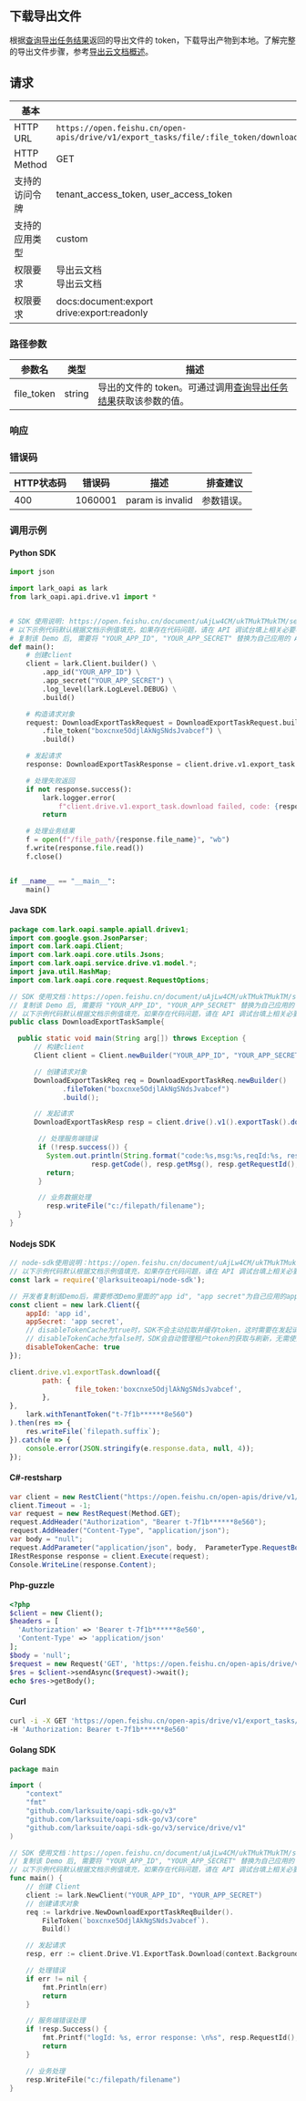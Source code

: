 ## 下载导出文件

根据[查询导出任务结果](/ssl:ttdoc/uAjLw4CM/ukTMukTMukTM/reference/drive-v1/export_task/get)返回的导出文件的 token，下载导出产物到本地。了解完整的导出文件步骤，参考[导出云文档概述](/ssl:ttdoc/uAjLw4CM/ukTMukTMukTM/reference/drive-v1/export_task/export-user-guide)。

## 请求

| 基本 | |
| --- | --- |
| HTTP URL | `https://open.feishu.cn/open-apis/drive/v1/export_tasks/file/:file_token/download` |
| HTTP Method | GET |
| 支持的访问令牌 | tenant_access_token, user_access_token |
| 支持的应用类型 | custom |
| 权限要求 | 导出云文档 <br> 导出云文档 |
| 权限要求 | docs:document:export <br> drive:export:readonly |

### 路径参数

| 参数名 | 类型 |  描述 |
| ------ | ---- | ---- |
| file_token | string | 导出的文件的 token。可通过调用[查询导出任务结果](/ssl:ttdoc/uAjLw4CM/ukTMukTMukTM/reference/drive-v1/export_task/get)获取该参数的值。 |

### 响应

### 错误码

| HTTP状态码 | 错误码 | 描述 | 排查建议 |
| ---------- | ------ | ---- | -------- |
| 400 | 1060001 | param is invalid | 参数错误。 |

### 调用示例

#### Python SDK

```python
import json

import lark_oapi as lark
from lark_oapi.api.drive.v1 import *


# SDK 使用说明: https://open.feishu.cn/document/uAjLw4CM/ukTMukTMukTM/server-side-sdk/python--sdk/preparations-before-development
# 以下示例代码默认根据文档示例值填充，如果存在代码问题，请在 API 调试台填上相关必要参数后再复制代码使用
# 复制该 Demo 后, 需要将 "YOUR_APP_ID", "YOUR_APP_SECRET" 替换为自己应用的 APP_ID, APP_SECRET.
def main():
    # 创建client
    client = lark.Client.builder() \
        .app_id("YOUR_APP_ID") \
        .app_secret("YOUR_APP_SECRET") \
        .log_level(lark.LogLevel.DEBUG) \
        .build()

    # 构造请求对象
    request: DownloadExportTaskRequest = DownloadExportTaskRequest.builder() \
        .file_token("boxcnxe5OdjlAkNgSNdsJvabcef") \
        .build()

    # 发起请求
    response: DownloadExportTaskResponse = client.drive.v1.export_task.download(request)

    # 处理失败返回
    if not response.success():
        lark.logger.error(
            f"client.drive.v1.export_task.download failed, code: {response.code}, msg: {response.msg}, log_id: {response.get_log_id()}, resp: \n{json.dumps(json.loads(response.raw.content), indent=4, ensure_ascii=False)}")
        return

    # 处理业务结果
    f = open(f"/file_path/{response.file_name}", "wb")
    f.write(response.file.read())
    f.close()


if __name__ == "__main__":
    main()

```

#### Java SDK

```java
package com.lark.oapi.sample.apiall.drivev1;
import com.google.gson.JsonParser;
import com.lark.oapi.Client;
import com.lark.oapi.core.utils.Jsons;
import com.lark.oapi.service.drive.v1.model.*;
import java.util.HashMap;
import com.lark.oapi.core.request.RequestOptions;

// SDK 使用文档：https://open.feishu.cn/document/uAjLw4CM/ukTMukTMukTM/server-side-sdk/java-sdk-guide/preparations
// 复制该 Demo 后, 需要将 "YOUR_APP_ID", "YOUR_APP_SECRET" 替换为自己应用的 APP_ID, APP_SECRET.
// 以下示例代码默认根据文档示例值填充，如果存在代码问题，请在 API 调试台填上相关必要参数后再复制代码使用
public class DownloadExportTaskSample{

  public static void main(String arg[]) throws Exception {
      // 构建client
      Client client = Client.newBuilder("YOUR_APP_ID", "YOUR_APP_SECRET").build();

      // 创建请求对象
      DownloadExportTaskReq req = DownloadExportTaskReq.newBuilder()
             .fileToken("boxcnxe5OdjlAkNgSNdsJvabcef")
             .build();

      // 发起请求
      DownloadExportTaskResp resp = client.drive().v1().exportTask().download(req);

       // 处理服务端错误
       if (!resp.success()) {
         System.out.println(String.format("code:%s,msg:%s,reqId:%s, resp:%s",
                    resp.getCode(), resp.getMsg(), resp.getRequestId(), Jsons.createGSON(true, false).toJson(JsonParser.parseString(new String(resp.getRawResponse().getBody(), StandardCharsets.UTF_8)))));
         return;
       }

       // 业务数据处理
         resp.writeFile("c:/filepath/filename");
  }
}

```

#### Nodejs SDK

```javascript
// node-sdk使用说明：https://open.feishu.cn/document/uAjLw4CM/ukTMukTMukTM/server-side-sdk/nodejs-sdk/preparation-before-development
// 以下示例代码默认根据文档示例值填充，如果存在代码问题，请在 API 调试台填上相关必要参数后再复制代码使用
const lark = require('@larksuiteoapi/node-sdk');

// 开发者复制该Demo后，需要修改Demo里面的"app id", "app secret"为自己应用的appId, appSecret
const client = new lark.Client({
    appId: 'app id',
    appSecret: 'app secret',
    // disableTokenCache为true时，SDK不会主动拉取并缓存token，这时需要在发起请求时，调用lark.withTenantToken("token")手动传递
    // disableTokenCache为false时，SDK会自动管理租户token的获取与刷新，无需使用lark.withTenantToken("token")手动传递token
    disableTokenCache: true
});

client.drive.v1.exportTask.download({
        path: {
                file_token:'boxcnxe5OdjlAkNgSNdsJvabcef',
        },
},
    lark.withTenantToken("t-7f1b******8e560")
).then(res => {
    res.writeFile(`filepath.suffix`);
}).catch(e => {
    console.error(JSON.stringify(e.response.data, null, 4));
});

```

#### C#-restsharp

```csharp
var client = new RestClient("https://open.feishu.cn/open-apis/drive/v1/export_tasks/file/boxcnxe5OdjlAkNgSNdsJvabcef/download");
client.Timeout = -1;
var request = new RestRequest(Method.GET);
request.AddHeader("Authorization", "Bearer t-7f1b******8e560");
request.AddHeader("Content-Type", "application/json");
var body = "null";
request.AddParameter("application/json", body,  ParameterType.RequestBody);
IRestResponse response = client.Execute(request);
Console.WriteLine(response.Content);
```

#### Php-guzzle

```php
<?php
$client = new Client();
$headers = [
  'Authorization' => 'Bearer t-7f1b******8e560',
  'Content-Type' => 'application/json'
];
$body = 'null';
$request = new Request('GET', 'https://open.feishu.cn/open-apis/drive/v1/export_tasks/file/boxcnxe5OdjlAkNgSNdsJvabcef/download', $headers, $body);
$res = $client->sendAsync($request)->wait();
echo $res->getBody();
```

#### Curl

```bash
curl -i -X GET 'https://open.feishu.cn/open-apis/drive/v1/export_tasks/file/boxcnxe5OdjlAkNgSNdsJvabcef/download' \
-H 'Authorization: Bearer t-7f1b******8e560'
```

#### Golang SDK

```go
package main

import (
	"context"
	"fmt"
	"github.com/larksuite/oapi-sdk-go/v3"
	"github.com/larksuite/oapi-sdk-go/v3/core"
	"github.com/larksuite/oapi-sdk-go/v3/service/drive/v1"
)

// SDK 使用文档：https://open.feishu.cn/document/uAjLw4CM/ukTMukTMukTM/server-side-sdk/golang-sdk-guide/preparations
// 复制该 Demo 后, 需要将 "YOUR_APP_ID", "YOUR_APP_SECRET" 替换为自己应用的 APP_ID, APP_SECRET.
// 以下示例代码默认根据文档示例值填充，如果存在代码问题，请在 API 调试台填上相关必要参数后再复制代码使用
func main() {
	// 创建 Client
	client := lark.NewClient("YOUR_APP_ID", "YOUR_APP_SECRET")
	// 创建请求对象
	req := larkdrive.NewDownloadExportTaskReqBuilder().
		FileToken(`boxcnxe5OdjlAkNgSNdsJvabcef`).
		Build()

	// 发起请求
	resp, err := client.Drive.V1.ExportTask.Download(context.Background(), req)

	// 处理错误
	if err != nil {
		fmt.Println(err)
		return
	}

	// 服务端错误处理
	if !resp.Success() {
		fmt.Printf("logId: %s, error response: \n%s", resp.RequestId(), larkcore.Prettify(resp.CodeError))
		return
	}

	// 业务处理
	resp.WriteFile("c:/filepath/filename")
}

```

